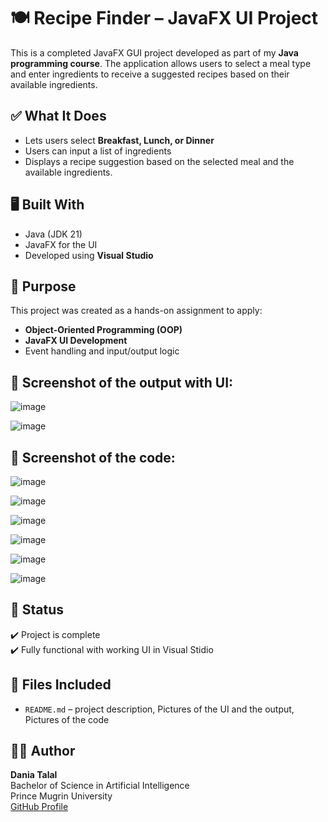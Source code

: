 # 🍽️ Recipe Finder – JavaFX UI Project

This is a completed JavaFX GUI project developed as part of my **Java programming course**. The application allows users to select a meal type and enter ingredients to receive a suggested recipes based on their available ingredients.

## ✅ What It Does
- Lets users select **Breakfast, Lunch, or Dinner**
- Users can input a list of ingredients
- Displays a recipe suggestion based on the selected meal and the available ingredients.

## 🖥️ Built With
- Java (JDK 21)
- JavaFX for the UI
- Developed using **Visual Studio**

## 🎯 Purpose
This project was created as a hands-on assignment to apply:
- **Object-Oriented Programming (OOP)**
- **JavaFX UI Development**
- Event handling and input/output logic

## 📸 Screenshot of the output with UI:


![image](https://github.com/user-attachments/assets/a2891156-c42a-471b-a058-608fc363ebf6)


![image](https://github.com/user-attachments/assets/2f1275fc-437a-4944-9408-8ca253816aa7)



## 📸 Screenshot of the code:


![image](https://github.com/user-attachments/assets/3f3714bf-f6da-4a9e-a0a4-9f471be8ad4f)



![image](https://github.com/user-attachments/assets/0dee003a-538e-40a9-afa1-95733592e120)



![image](https://github.com/user-attachments/assets/8b308001-992a-4e2b-b8e1-589f4968ff3a)



![image](https://github.com/user-attachments/assets/875b77d4-b63f-4a5e-9437-c29871b4cd78)



![image](https://github.com/user-attachments/assets/3782d4fd-3c51-4f9f-8957-eadd9698faaf)



![image](https://github.com/user-attachments/assets/c8ad55f0-e72c-4b69-bce2-a48495673c85)




## 📄 Status
✔️ Project is complete  
✔️ Fully functional with working UI in Visual Stidio

## 📂 Files Included  
- `README.md` – project description, Pictures of the UI and the output, Pictures of the code  

## 👩‍💻 Author
**Dania Talal**  
Bachelor of Science in Artificial Intelligence  
Prince Mugrin University  
[GitHub Profile](https://github.com/onlydno)
